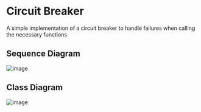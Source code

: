# Circuit Breaker

A simple implementation of a circuit breaker to handle failures when calling the necessary functions

## Sequence Diagram

![image](https://github.com/user-attachments/assets/404a86ee-8d70-4918-9982-404b4e99b044)

## Class Diagram

![image](https://github.com/user-attachments/assets/d13b6606-b358-4097-b10a-552ad95dea99)
